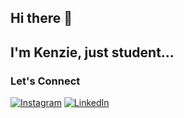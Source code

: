 ## Hi there 👋  
I'm **Kenzie**, just student...
---

### Let's Connect  
[![Instagram](https://img.shields.io/badge/-@kncrln_-E4405F?style=for-the-badge&logo=instagram&logoColor=white)](https://www.instagram.com/kncrln_/)
[![LinkedIn](https://img.shields.io/badge/-Kenzie%20Carlen-0077B5?style=for-the-badge&logo=linkedin&logoColor=white)](https://www.linkedin.com/in/kenzie-carlen-b841a4253/)
<!-- [![Email](https://img.shields.io/badge/-Kenzie.Carlen@gmail.com-D14836?style=for-the-badge&logo=gmail&logoColor=white)](mailto:kenzie.carlen@gmail.com) -->


<!-- komentar  -->
